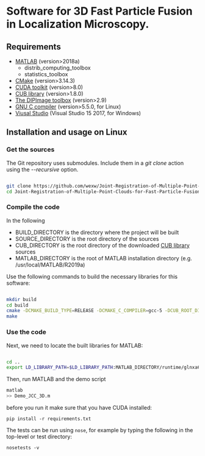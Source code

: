 # Software for 3D Fast Particle Fusion in Localization Microscopy.



## Requirements

- [MATLAB](https://nl.mathworks.com/products/matlab.html) (version>2018a)
    - distrib_computing_toolbox  
    - statistics_toolbox  
- [CMake](https://cmake.org/) (version>3.14.3)
- [CUDA toolkit](https://developer.nvidia.com/cuda-downloads) (version>8.0) 
- [CUB library](https://nvlabs.github.io/cub/) (version>1.8.0)
- [The DIPImage toolbox](http://www.diplib.org) (version>2.9)
- [GNU C compiler](https://gcc.gnu.org/) (version>5.5.0, for Linux)
- [Viusal Studio](https://visualstudio.microsoft.com/downloads/) (Visual Studio 15 2017, for Windows)

## Installation and usage on Linux

### Get the sources

The Git repository uses submodules. Include them in a _git clone_ action using the _--recursive_ option.
```bash

git clone https://github.com/wexw/Joint-Registration-of-Multiple-Point-Clouds-for-Fast-Particle-Fusion-in-Localization-Microscopy.git
cd Joint-Registration-of-Multiple-Point-Clouds-for-Fast-Particle-Fusion-in-Localization-Microscopy/3d

````
### Compile the code
In the following

- BUILD_DIRECTORY is the directory where the project will be built
- SOURCE_DIRECTORY is the root directory of the sources
- CUB_DIRECTORY is the root directory of the downloaded [CUB library](https://nvlabs.github.io/cub/) sources
- MATLAB_DIRECTORY is the root of MATLAB installation directory (e.g. /usr/local/MATLAB/R2019a)

Use the following commands to build the necessary libraries for this software:

```bash

mkdir build
cd build
cmake -DCMAKE_BUILD_TYPE=RELEASE -DCMAKE_C_COMPILER=gcc-5 -DCUB_ROOT_DIR=CUB_DIRECTORY SOURCE_DIRECTORY
make
````
### Use the code
Next, we need to locate the built libraries for MATLAB:
```bash

cd ..
export LD_LIBRARY_PATH=$LD_LIBRARY_PATH:MATLAB_DIRECTORY/runtime/glnxa64:MATLAB_DIRECTORY/bin/glnxa64:MATLAB_DIRECTORY/sys/os/glnxa64:MATLAB_DIRECTORY/sys/opengl/lib/glnxa64:BUILD_DIRECTORY/mex
``` 
Then, run MATLAB and the demo script
```bash
matlab
>> Demo_JCC_3D.m
```

before you run it make sure that you have CUDA installed:
```
pip install -r requirements.txt
```

The tests can be run using ``nose``, for example by typing the following in 
the top-level or test directory:
```
nosetests -v
```
